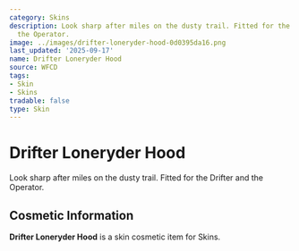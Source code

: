 ```yaml
---
category: Skins
description: Look sharp after miles on the dusty trail. Fitted for the Drifter and
  the Operator.
image: ../images/drifter-loneryder-hood-0d0395da16.png
last_updated: '2025-09-17'
name: Drifter Loneryder Hood
source: WFCD
tags:
- Skin
- Skins
tradable: false
type: Skin
---
```


# Drifter Loneryder Hood

Look sharp after miles on the dusty trail. Fitted for the Drifter and the Operator.

## Cosmetic Information

**Drifter Loneryder Hood** is a skin cosmetic item for Skins.

